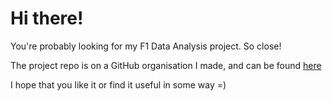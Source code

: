 # Hi there!

You're probably looking for my F1 Data Analysis project. So close!

The project repo is on a GitHub organisation I made, and can be found [here](https://github.com/couch-coding-grads/Formula-1-dominance-analysis)

I hope that you like it or find it useful in some way =)
